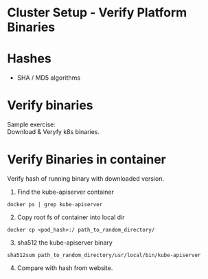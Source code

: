# Cluster Setup - Verify Platform Binaries

# Hashes
* SHA / MD5 algorithms

# Verify binaries
Sample exercise:  
Download & Veryfy k8s binaries.  

# Verify Binaries in container

Verify hash of running binary with downloaded version.  

1. Find the kube-apiserver container
```
docker ps | grep kube-apiserver
```

2. Copy root fs of container into local dir
```
docker cp <pod_hash>:/ path_to_random_directory/
```

3. sha512 the kube-apiserver binary
```
sha512sum path_to_random_directory/usr/local/bin/kube-apiserver
```

4. Compare with hash from website.